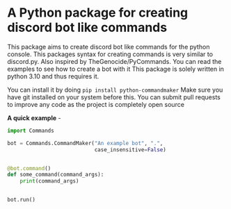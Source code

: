 # A Python package for creating discord bot like commands

This package aims to create discord bot
like commands for the python console.
This packages syntax for creating commands is very similar to
discord.py. Also inspired by TheGenocide/PyCommands.
You can read the examples to see how to create a bot with it
This package is solely written in python 3.10
and thus requires it.

You can install it by doing `pip install python-commandmaker`
Make sure you have git installed on your system before this.
You can submit pull requests to improve any code as the project
is completely open source

**A quick example** - 
```py
import Commands

bot = Commands.CommandMaker("An example bot", ".",
                            case_insensitive=False)


@bot.command()
def some_command(command_args):
    print(command_args)


bot.run()
```